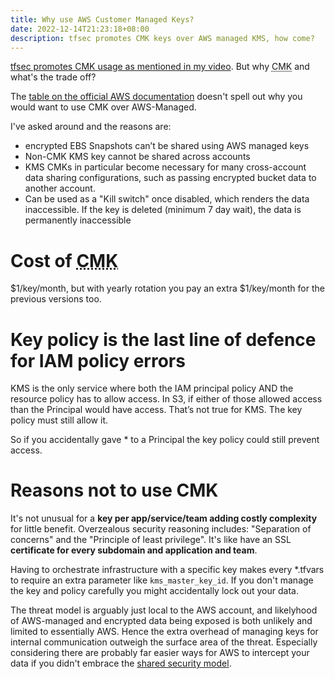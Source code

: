 ```yaml
---
title: Why use AWS Customer Managed Keys?
date: 2022-12-14T21:23:18+08:00
description: tfsec promotes CMK keys over AWS managed KMS, how come?
---
```


[tfsec promotes CMK usage as mentioned in my
video](https://youtu.be/uyZ91ipqxVk). But why <abbr title="Customer Managed
Key">CMK</abbr> and what's the trade off?

The [table on the official AWS documentation](https://docs.aws.amazon.com/kms/latest/developerguide/concepts.html#key-mgmt) doesn't spell out why you would want to use CMK over AWS-Managed.

I've asked around and the reasons are:

- encrypted EBS Snapshots can’t be shared using AWS managed keys
- Non-CMK KMS key cannot be shared across accounts
- KMS CMKs in particular become necessary for many cross-account data sharing configurations, such as passing encrypted bucket data to another account.
- Can be used as a "Kill switch" once disabled, which renders the data inaccessible. If the key is deleted (minimum 7 day wait), the data is permanently inaccessible

# Cost of <abbr title="Customer Managed Key">CMK</abbr>

$1/key/month, but with yearly rotation you pay an extra $1/key/month for the previous versions too.

# Key policy is the last line of defence for IAM policy errors

KMS is the only service where both the IAM principal policy AND the resource
policy has to allow access. In S3, if either of those allowed access than the
Principal would have access. That’s not true for KMS. The key policy must still
allow it.

So if you accidentally gave \* to a Principal the key policy could still prevent
access.

# Reasons not to use CMK

It's not unusual for a **key per app/service/team adding costly complexity**
for little benefit. Overzealous security reasoning includes: "Separation of
concerns" and the "Principle of least privilege". It's like have an SSL
**certificate for every subdomain and application and team**.

Having to orchestrate infrastructure with a specific key makes every \*.tfvars
to require an extra parameter like `kms_master_key_id`. If you don't manage the
key and policy carefully you might accidentally lock out your data.

The threat model is arguably just local to the AWS account, and likelyhood of
AWS-managed and encrypted data being exposed is both unlikely and limited to
essentially AWS. Hence the extra overhead of managing keys for internal
communication outweigh the surface area of the threat. Especially considering
there are probably far easier ways for AWS to intercept your data if you didn't
embrace the [shared security
model](https://aws.amazon.com/compliance/shared-responsibility-model/).

